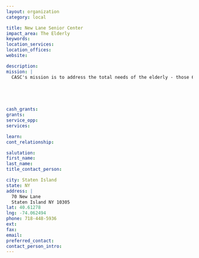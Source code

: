 ```yaml
---
layout: organization
category: local

title: New Lane Senior Center
impact_area: The Elderly
keywords: 
location_services: 
location_offices: 
website: 

description: 
mission: |
  CASC's mission is to address the total needs of the elderly - those 60 years of age and older and to assist them and their families to lead a viable, independent existence in their homes. To this end, CASC creates and maintains community-based social, health an related support services for older person. CASC is also designated the "Case Management Agency for Staten Island" by the New York City Department for the Aging.

  

  

cash_grants: 
grants: 
service_opp: 
services: 

learn: 
cont_relationship: 

salutation: 
first_name: 
last_name: 
title_contact_person: 

city: Staten Island
state: NY
address: |
  70 New Lane     
  Staten Island NY 10305
lat: 40.61278
lng: -74.062494
phone: 718-448-5936
ext: 
fax: 
email: 
preferred_contact: 
contact_person_intro: 
---
```

